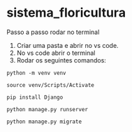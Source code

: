 # sistema_floricultura

Passo a passo rodar no terminal 
1.	Criar uma pasta e abrir no vs code.
2.	No vs code abrir o terminal
3.	Rodar os seguintes comandos:
```
python -m venv venv
```
```
source venv/Scripts/Activate
```
```
pip install Django
```
```
python manage.py runserver
```
```
python manage.py migrate
```
